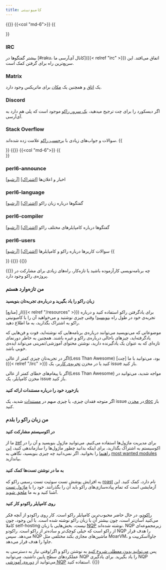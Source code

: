 ```yaml
---
title: کامیونیتی
---
```


{{<row>}}
{{<col "md-6">}}
{{<section>}}
### IRC
بیشتر گفتگوها در [#raku، کانال آی‌آر‌سی ما]({{< relref "irc" >}}) اتفاق می‌افتد. این سریع‌ترین راه برای گرفتن کمک است.
### Matrix
یک [اتاق](https://matrix.to/#/#raku:libera.chat) و همچنین یک [مکان](https://matrix.to/#/#raku-space:matrix.org) برای ماتریکس وجود دارد.
### Discord
اگر دیسکورد را برای چت ترجیح میدهید، [یک سرور راکو](https://discord.gg/VzYpdQ6) موجود است که پلی هم دارد به آی‌آر‌سی.
### Stack Overflow
سوالات و جواب‌های زیادی با [برچسب راکو](https://stackoverflow.com/questions/tagged/raku) علامت زده شده‌اند.
{{</section>}}
{{</col>}}
{{<col "md-6">}}
{{<section id="MailingLists" heading="لیست‌های ایمیل">}}
### perl6-announce
اخبار و اعلان‌ها
[[اشتراک]](mailto:perl6-announce-subscribe@perl.org) [[آرشیو]](http://nntp.perl.org/group/perl.perl6.announce/)
### perl6-language
گفتگوها درباره زبان راکو
[[اشتراک]](mailto:perl6-language-subscribe@perl.org) [[آرشیو]](http://nntp.perl.org/group/perl.perl6.language/)
### perl6-compiler
گفتگوها درباره کامپایلرهای مختلف راکو
[[اشتراک]](mailto:perl6-compiler-subscribe@perl.org) [[آرشیو]](http://nntp.perl.org/group/perl.perl6.compiler/)
### perl6-users
سوالات کاربرها درباره راکو و کامپایلرها
[[اشتراک]](mailto:perl6-users-subscribe@perl.org) [[آرشیو]](http://nntp.perl.org/group/perl.perl6.users/)
{{</section>}}
{{</col>}}
{{</row>}}

{{<fullsection id="GettingInvolved" heading="مشارکت">}}
چه برنامه‌نویسی کارآزموده باشید یا تازه‌کار، راه‌های زیادی برای مشارکت در پروژه‌ی راکو وجود دارد.
### من تازه‌وارد هستم
#### زبان راکو را یاد بگیرید و درباره‌ی تجربه‌تان بنویسید
از [منابع]({{< relref "/resources" >}}) برای یادگرفتن راکو استفاده کنید و درباره‌ تجربه‌ی خود در طول راه [بنویسید](https://planet.raku.org/)! وقتی چیزی نوشتید و می‌خواهید آن را با کامیونیتی راکو به اشتراک بگذارید، به ما اطلاع دهید.

موضوعاتی که می‌نویسید می‌توانند درباره‌ی برنامه‌هایی که نوشته‌اید، فوت و فن‌هایی که یادگرفته‌اید، چیزهای باحالی درباره‌ی راکو و غیره باشند. همچنین به خاطر دورنمای تازه‌ای که به عنوان یک یادگیرنده دارید، نوشتن محتوای آموزشی/تمرینی می‌تواند ایده‌ی خوبی باشد.

اگر در تجربه‌تان چیزی کمتر از عالی(Less Than Awesome) بود، می‌توانید با ما [چت]({{< relref "/irc" >}}) کنید یا در مخزن [تجربه‌ی کاربر](https://github.com/Raku/user-experience)، یک issue باز کنید.

اگر با پیغام‌های خطای کمتر از عالی(Less Than Awesome) مواجه شدید، می‌توانید در مخزن کامپایلر، یک issue باز کنید.

#### بازخورد خود را درباره مستندات ارائه کنید
اگر متوجه فقدان چیزی، یا چیزی مبهم در [مستندات](https://docs.raku.org/) شدید، یک issue در [مخزن doc](https://github.com/Raku/doc) باز کنید.

### من زبان راکو را بلدم
#### در اکوسیستم مشارکت کنید
ما از [zef](https://github.com/ugexe/zef) برای مدیریت ماژول‌ها استفاده می‌کنیم. می‌توانید ماژول بنویسید و آن را در اکوسیستم به اشتراک بگذارید، برای اینکه بدانید چطور ماژول‌ها را سازماندهی کنید، [این راهنما](https://docs.raku.org/language/modules) را بخوانید. اگر نمی‌دانید چه چیزی بنویسید، نگاهی به [most wanted modules](https://github.com/Raku/raku-most-wanted/blob/master/most-wanted/modules.md) بیاندازید.
#### به ما در نوشتن تست‌ها کمک کنید
به افزایش پوشش تست سوئیت تست رسمی راکو که [roast](https://github.com/Raku/roast) نام دارد، کمک کنید. این آزمایشی است که تمام پیاده‌سازی‌های راکو باید آن را بگذرانند. خود را با [ماژول تست](https://docs.raku.org/language/testing) آشنا کنید و به ما [ملحق شوید](https://perl6.party/post/A-Date-With-The-Bug-Queue-or-Let-Me-Help-You-Help-Me-Help-You).
#### روی کامپایلر راکودو کار کنید
[راکودو](https://rakudo.org/)، در حال حاضر محبوب‌ترین کامپایلر راکو است. کار روی راکودو از آنچه فکر می‌کنید آسان‌تر است، چون بیشتر آن با زبان راکو نوشته شده است. با این وجود، چون کاملا self-hosting نیست، بخش‌هایی با زبان [NQP](https://github.com/Raku/nqp) نوشته شده‌اند.
NQP زیرمجموعه‌ای از راکو است که خیلی کوچک‌تر و ساده‌تر از راکو است. راکودو NQP را هدف قرار می‌دهد. سپس NQP ماشین‌های مجازی بکند مختلفی مثل MoarVM، جاوااسکریپت و جاوا را هدف قرار می‌دهد.

پس [می‌توانید بدون معطلی شروع کنید](https://perl6.party/post/A-Date-With-The-Bug-Queue-or-Let-Me-Help-You-Help-Me-Help-You) به نوشتن راکو و اگر/وقتی نیاز به دسترسی به عملکردهای سطح پایین داشتید، می‌توانید NQP را یاد بگیرید. برای یادگیری NQP می‌توانید از [دوره‌ی آموزشی NQP](https://github.com/edumentab/rakudo-and-nqp-internals-course) استفاده کنید.
{{</fullsection>}}
